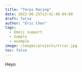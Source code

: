 ```yaml
---
title: "Terps Racing"
date: 2022-06-25T13:41:48-04:00
draft: false
author: "Eric Chen"
tags:
  - Emoji support
  - Sample
  - example
image: /images/projects/trcar.jpg
toc: false
---
```



Heyo 